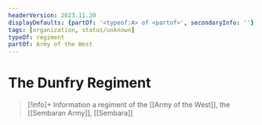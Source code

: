 ```yaml
---
headerVersion: 2023.11.20
displayDefaults: {partOf: '<typeof:A> of <partof>', secondaryInfo: ''}
tags: [organization, status/unknown]
typeOf: regiment
partOf: Army of the West
---
```

# The Dunfry Regiment
>[!info]+ Information
> a regiment of the [[Army of the West]], the [[Sembaran Army]], [[Sembara]]

